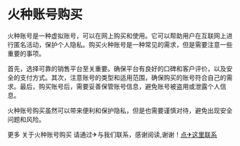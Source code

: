 # 火种账号购买

火种账号是一种虚拟账号，可以在网上购买和使用。它可以帮助用户在互联网上进行匿名活动，保护个人隐私。购买火种账号是一种常见的需求，但是需要注意一些重要的事项。

首先，选择可靠的销售平台至关重要。确保平台有良好的口碑和客户评价，以及安全的支付方式。其次，注意账号的类型和适用范围，确保购买的账号符合自己的需求。最后，购买账号后，需要妥善保管账号信息，避免账号被盗用或泄露个人信息。

火种账号购买虽然可以带来便利和保护隐私，但是也需要谨慎对待，避免出现安全问题和风险。

更多 关于火种账号购买 请通过✈与我们联系，感谢阅读,谢谢！[点✈这里联系](https://acc.k02.cc)